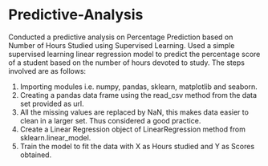 # Predictive-Analysis
Conducted a predictive analysis on Percentage Prediction based on Number of Hours Studied using Supervised Learning.
Used a simple supervised learning linear regression model to predict the percentage score of a student based on the number of hours devoted to study.
The steps involved are as follows:
1. Importing modules i.e. numpy, pandas, sklearn, matplotlib and seaborn.
2. Creating a pandas data frame using the read_csv method from the data set provided as url.
3. All the missing values are replaced by NaN, this makes data easier to clean in a larger set. Thus considered a good practice.
4. Create a Linear Regression object of LinearRegression method from sklearn.linear_model.
5. Train the model to fit the data with X as Hours studied and Y as Scores obtained.

